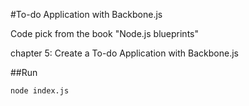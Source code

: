 #To-do Application with Backbone.js

Code pick from the book "Node.js blueprints"

chapter 5: Create a To-do Application with Backbone.js



##Run
```
node index.js
```
